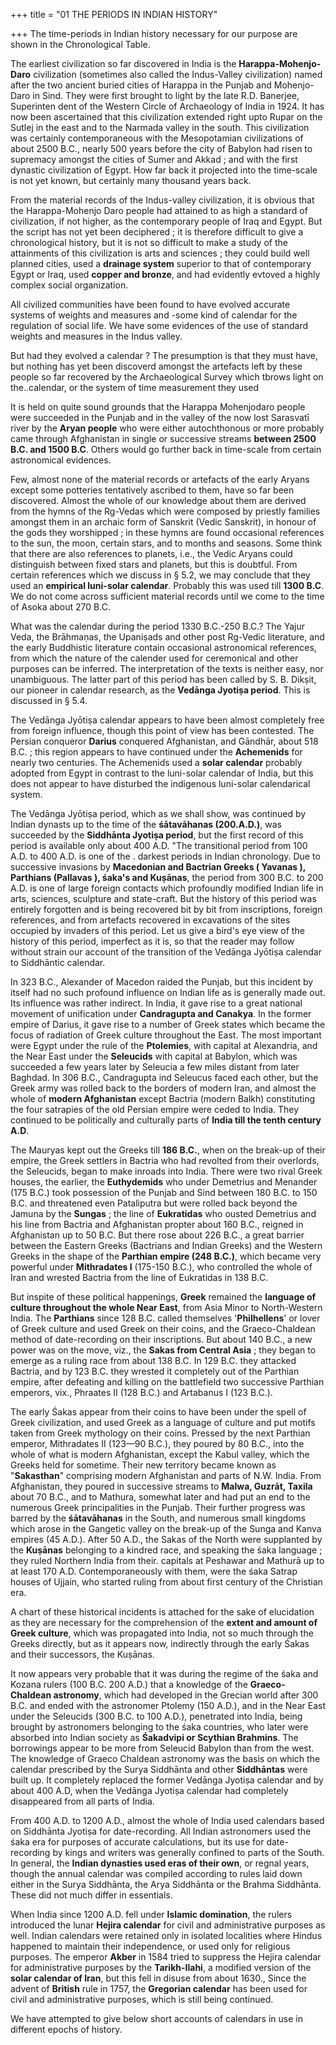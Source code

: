 +++
title = "01 THE PERIODS IN INDIAN HISTORY"

+++
The time-periods in Indian history necessary for our purpose are shown in the Chronological Table. 

The earliest civilization so far discovered in India is the **Harappa-Mohenjo-Daro** civilization (sometimes also called the Indus-Valley civilization) named after the two ancient buried cities of Harappa in the Punjab and Mohenjo-Daro in Sind. They were first brought to light by the late R.D. Banerjee, Superinten dent of the Western Circle of Archaeology of India in 1924. It has now been ascertained that this civilization extended right upto Rupar on the Sutlej in the east and to the Narmada valley in the south. This civilization was certainly contemporaneous with the Mesopotamian civilizations of about 2500 B.C., nearly 500 years before the city of Babylon had risen to supremacy amongst the cities of Sumer and Akkad ; and with the first dynastic civilization of Egypt. How far back it projected into the time-scale is not yet known, but certainly many thousand years back. 

From the material records of the Indus-valley civilization, it is obvious that the Harappa-Mohenjo Daro people had attained to as high a standard of civilization, if not higher, as the contemporary people of Iraq and Egypt. But the script has not yet been deciphered ; it is therefore difficult to give a chronological history, but it is not so difficult to make a study of the attainments of this civilization is arts and sciences ; they could build well planned cities, used a **drainage system** superior to that of contemporary Egypt or Iraq, used **copper and bronze**, and had evidently evtoved a highly complex social organization. 

All civilized communities have been found to have evolved accurate systems of weights and measures and -some kind of calendar for the regulation of social life. We have some evidences of the use of standard weights and measures in the Indus valley. 

But had they evolved a calendar ? The presumption is that they must have, but nothing has yet been discoverd amongst the artefacts left by these people so far recovered by the Archaeological Survey which tbrows light on the..calendar, or the system of time measurement they used 

It is held on quite sound grounds that the Harappa Mohenjodaro people were succeeded in the Punjab and in the valley of the now lost Sarasvatī river by the **Aryan people** who were either autochthonous or more probably came through Afghanistan in single or successive streams **between 2500 B.C. and 1500 B.C**. Others would go further back in time-scale from certain astronomical evidences. 

Few, almost none of the material records or artefacts of the early Aryans except some potteries tentatively ascribed to them, have so far been discovered. Almost the whole of our knowledge about them are derived from the hymns of the Rg-Vedas which were composed by priestly families amongst them in an archaic form of Sanskrit (Vedic Sanskrit), in honour of the gods they worshipped ; in these hymns are found occasional references to the sun, the moon, certain stars, and to months and seasons. Some think that there are also references to planets, i.e., the Vedic Aryans could distinguish between fixed stars and planets, but this is doubtful. From certain references which we discuss in § 5.2, we may conclude that they used an **empirical luni-solar calendar**. Probably this was used till **1300 B.C**. We do not come across sufficient material records until we come to the time of Asoka about 270 B.C. 

What was the calendar during the period 1330 B.C.-250 B.C.? The Yajur Veda, the Brāhmaṇas, the Upaniṣads and other post Rg-Vedic literature, and the early Buddhistic literature contain occasional astronomical references, from which the nature of the calender used for ceremonical and other purposes can be inferred. The interpretation of the texts is neither easy, nor unambiguous. The latter part of this period has been called by S. B. Dikṣit, our pioneer in calendar research, as the **Vedānga Jyotiṣa period**. This is discussed in § 5.4. 

The Vedānga Jyōtiṣa calendar appears to have been almost completely free from foreign influence, though this point of view has been contested. The Persian conqueror **Darius** conquered Afghanistan, and Gāndhār, about 518 B.C. ; this region appears to have continued under the **Achemenids** for nearly two centuries. The Achemenids used a **solar calendar** probably adopted from Egypt in contrast to the luni-solar calendar of India, but this does not appear to have disturbed the indigenous luni-solar calendarical system. 

The Vedānga Jyōtiṣa period, which as we shall show, was continued by Indian dynasts up to the time of the **śātavāhanas (200.A.D.)**, was succeeded by the **Siddhānta Jyotiṣa period**, but the first record of this period is available only about 400 A.D. "The transitional period from 100 A.D. to 400 A.D. is one of the . darkest periods in Indian chronology. Due to successive invasions by **Macedonian and Bactrian Greeks ( Yavanas ), Parthians (Pallavas ), śaka's and Kuṣānas**, the period from 300 B.C. to 200 A.D. is one of large foreign contacts which profoundly modified Indian life in arts, sciences, sculpture and state-craft. But the history of this period was entirely forgotten and is being recovered bit by bit from inscriptions, foreign references, and from artefacts recovered in excavations of the sites occupied by invaders of this period. Let us give a bird's eye view of the history of this period, imperfect as it is, so that the reader may follow without strain our account of the transition of the Vedānga Jyōtiṣa calendar to Siddhāntic calendar. 

In 323 B.C., Alexander of Macedon raided the Punjab, but this incident by itself had no such profound influence on Indian life as is generally made out. Its influence was rather indirect. In India, it gave rise to a great national movement of unification under **Candragupta and Canakya**. In the former empire of Darius, it gave rise to a number of Greek states which became the focus of radiation of Greek culture throughout the East. The most important were Egypt under the rule of the **Ptolemies**, with capital at Alexandria, and the Near East under the **Seleucids** with capital at Babylon, which was succeeded a few years later by Seleucia a few miles distant from later Baghdad. In 306 B.C., Candragupta ind Seleucus faced each other, but the Greek army was rolled back to the borders of modern Iran, and almost the whole of **modern Afghanistan** except Bactria (modern Balkh) constituting the four satrapies of the old Persian empire were ceded to India. They continued to be politically and culturally parts of **India till the tenth century A.D**. 

The Mauryas kept out the Greeks till **186 B.C.**, when on the break-up of their empire, the Greek settlers in Bactria who had revolted from their overlords, the Seleucids, began to make inroads into India. There were two rival Greek houses, the earlier, the **Euthydemids** who under Demetrius and Menander (175 B.C.) took possession of the Punjab and Sind between 180 B.C. to 150 B.C. and threatened even Pataliputra but were rolled back beyond the Jamuna by the **Sungas** ; the line of **Eukratidas** who ousted Demetrius and his line from Bactria and Afghanistan propter about 160 B.C., reigned in Afghanistan up to 50 B.C. But there rose about 226 B.C., a great barrier between the Eastern Greeks (Bactrians and Indian Greeks) and the Western Greeks in the shape of the **Parthian empire (248 B.C.)**, which became very powerful under **Mithradates I** (175-150 B.C.), who controlled the whole of Iran and wrested Bactria from the line of Eukratidas in 138 B.C. 

But inspite of these political happenings, **Greek** remained the **language of culture throughout the whole Near East**, from Asia Minor to North-Western India. The **Parthians** since 128 B.C. called themselves '**Philhellens**' or lover of Greek culture and used Greek on their coins, and the Graeco-Chaldean method of date-recording on their inscriptions. But about 140 B.C., a new power was on the move, viz., the **Sakas from Central Asia** ; they began to emerge as a ruling race from about 138 B.C. In 129 B.C. they attacked Bactria, and by 123 B.C. they wrested it completely out of the Parthian empire, after defeating and killing on the battlefield two successive Parthian emperors, vix., Phraates II (128 B.C.) and Artabanus I (123 B.C.). 

The early Śakas appear from their coins to have been under the spell of Greek civilization, and used Greek as a language of culture and put motifs taken from Greek mythology on their coins. Pressed by the next Parthian emperor, Mithradates II (123—90 B.C.), they poured by 80 B.C., into the whole of what is modern Afghanistan, except the Kabul valley, which the Greeks held for sometime. Their new territory became known as "**Sakasthan**" comprising modern Afghanistan and parts of N.W. India. From Afghanistan, they poured in successive streams to **Malwa, Guzrāt, Taxila** about 70 B.C., and to Mathura, somewhat later and had put an end to the numerous Greek principalities in the Punjab. Their further progress was barred by the **śātavāhanas** in the South, and numerous small kingdoms which arose in the Gangetic valley on the break-up of the Sunga and Kanva empires (45 A.D.). After 50 A.D., the Sakas of the North were supplanted by the **Kuṣānas** belonging to a kindred race, and speaking the śaka language ; they ruled Northern India from their. capitals at Peshawar and Mathurā up to at least 170 A.D. Contemporaneously with them, were the śaka Satrap houses of Ujjain, who started ruling from about first century of the Christian era. 

A chart of these historical incidents is attached for the sake of elucidation as they are necessary for the comprehension of the **extent and amount of Greek culture**, which was propagated into India, not so much through the Greeks directly, but as it appears now, indirectly through the early Śakas and their successors, the Kuṣānas. 

It now appears very probable that it was during the regime of the śaka and Kozana rulers (100 B.C. 200 A.D.) that a knowledge of the **Graeco-Chaldean astronomy**, which had developed in the Grecian world after 300 B.C. and ended with the astronomer Ptolemy (150 A.D.), and in the Near East under the Seleucids (300 B.C. to 100 A.D.), penetrated into India, being brought by astronomers belonging to the śaka countries, who later were absorbed into Indian society as **Śakadvipi or Scythian Brahmins**. The borrowings appear to be more from Seleucid Babylon than from the west. The knowledge of Graeco Chaldean astronomy was the basis on which the calendar prescribed by the Surya Siddhānta and other **Siddhāntas** were built up. It completely replaced the former Vedānga Jyotiṣa calendar and by about 400 A.D, when the Vedānga Jyotiṣa calendar had completely disappeared from all parts of India. 

From 400 A.D. to 1200 A.D., almost the whole of India used calendars based on Siddhānta Jyotiṣa for date-recording. All Indian astronomers used the śaka era for purposes of accurate calculations, but its use for date-recording by kings and writers was generally confined to parts of the South. In general, the **Indian dynasties used eras of their own**, or regnal years, though the annual calendar was compiled according to rules laid down either in the Surya Siddhānta, the Arya Siddhānta or the Brahma Siddhānta. These did not much differ in essentials. 

When India since 1200 A.D. fell under **Islamic domination**, the rulers introduced the lunar **Hejira calendar** for civil and administrative purposes as well. Indian calendars were retained only in isolated localities where Hindus happened to maintain their independence, or used only for religious purposes. The emperor **Akber** in 1584 tried to suppress the Hejira calendar for administrative purposes by the **Tarikh-Ilahi**, a modified version of the **solar calendar of Iran**, but this fell in disuse from about 1630., Since the advent of **British** rule in 1757, the **Gregorian calendar** has been used for civil and administrative purposes, which is still being continued. 

We have attempted to give below short accounts of calendars in use in different epochs of history. 
